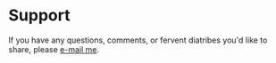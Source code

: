 # Support

If you have any questions, comments, or fervent diatribes you'd like to share, please
[e-mail me](mailto:support@alchemyeartraining.com).
